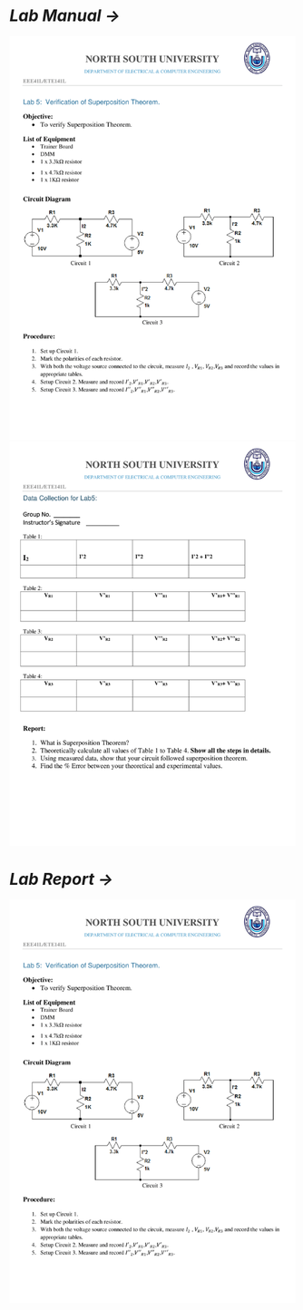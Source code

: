 # *Lab Manual →*

<img src="PNGs/LAB_05 - Verification of Superposition Theorem-1.png">
<img src="PNGs/LAB_05 - Verification of Superposition Theorem-2.png">

# *Lab Report →*

<img src="PNGs/LAB_05 - Verification of Superposition Theorem-1.png">
